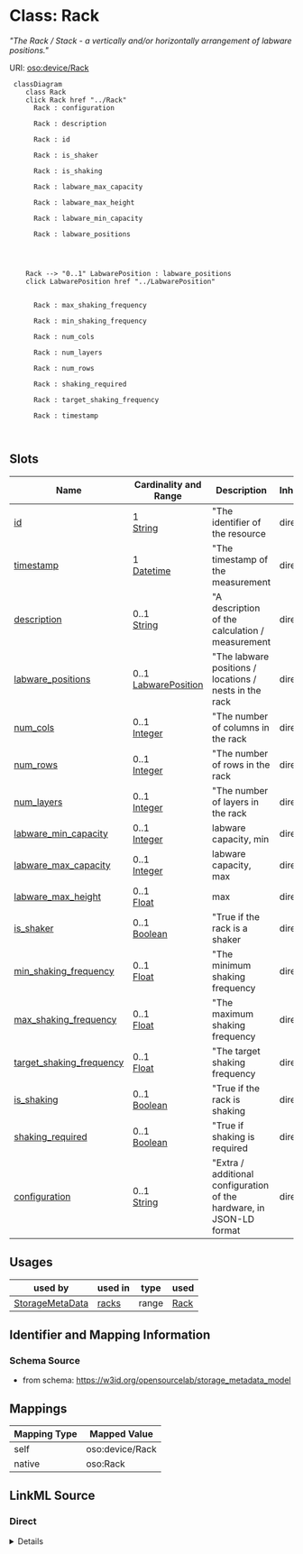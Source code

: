 

# Class: Rack


_"The Rack / Stack - a vertically and/or horizontally arrangement of labware positions."_





URI: [oso:device/Rack](http://w3id.org/oso/device/Rack)






```mermaid
 classDiagram
    class Rack
    click Rack href "../Rack"
      Rack : configuration
        
      Rack : description
        
      Rack : id
        
      Rack : is_shaker
        
      Rack : is_shaking
        
      Rack : labware_max_capacity
        
      Rack : labware_max_height
        
      Rack : labware_min_capacity
        
      Rack : labware_positions
        
          
    
    
    Rack --> "0..1" LabwarePosition : labware_positions
    click LabwarePosition href "../LabwarePosition"

        
      Rack : max_shaking_frequency
        
      Rack : min_shaking_frequency
        
      Rack : num_cols
        
      Rack : num_layers
        
      Rack : num_rows
        
      Rack : shaking_required
        
      Rack : target_shaking_frequency
        
      Rack : timestamp
        
      
```




<!-- no inheritance hierarchy -->


## Slots

| Name | Cardinality and Range | Description | Inheritance |
| ---  | --- | --- | --- |
| [id](id.md) | 1 <br/> [String](String.md) | "The identifier of the resource | direct |
| [timestamp](timestamp.md) | 1 <br/> [Datetime](Datetime.md) | "The timestamp of the measurement | direct |
| [description](description.md) | 0..1 <br/> [String](String.md) | "A description of the calculation / measurement | direct |
| [labware_positions](labware_positions.md) | 0..1 <br/> [LabwarePosition](LabwarePosition.md) | "The labware positions / locations / nests in the rack | direct |
| [num_cols](num_cols.md) | 0..1 <br/> [Integer](Integer.md) | "The number of columns in the rack | direct |
| [num_rows](num_rows.md) | 0..1 <br/> [Integer](Integer.md) | "The number of rows in the rack | direct |
| [num_layers](num_layers.md) | 0..1 <br/> [Integer](Integer.md) | "The number of layers in the rack | direct |
| [labware_min_capacity](labware_min_capacity.md) | 0..1 <br/> [Integer](Integer.md) | labware capacity, min | direct |
| [labware_max_capacity](labware_max_capacity.md) | 0..1 <br/> [Integer](Integer.md) | labware capacity, max | direct |
| [labware_max_height](labware_max_height.md) | 0..1 <br/> [Float](Float.md) | max | direct |
| [is_shaker](is_shaker.md) | 0..1 <br/> [Boolean](Boolean.md) | "True if the rack is a shaker | direct |
| [min_shaking_frequency](min_shaking_frequency.md) | 0..1 <br/> [Float](Float.md) | "The minimum shaking frequency | direct |
| [max_shaking_frequency](max_shaking_frequency.md) | 0..1 <br/> [Float](Float.md) | "The maximum shaking frequency | direct |
| [target_shaking_frequency](target_shaking_frequency.md) | 0..1 <br/> [Float](Float.md) | "The target shaking frequency | direct |
| [is_shaking](is_shaking.md) | 0..1 <br/> [Boolean](Boolean.md) | "True if the rack is shaking | direct |
| [shaking_required](shaking_required.md) | 0..1 <br/> [Boolean](Boolean.md) | "True if shaking is required | direct |
| [configuration](configuration.md) | 0..1 <br/> [String](String.md) | "Extra / additional configuration of the hardware, in JSON-LD format | direct |





## Usages

| used by | used in | type | used |
| ---  | --- | --- | --- |
| [StorageMetaData](StorageMetaData.md) | [racks](racks.md) | range | [Rack](Rack.md) |






## Identifier and Mapping Information







### Schema Source


* from schema: https://w3id.org/opensourcelab/storage_metadata_model




## Mappings

| Mapping Type | Mapped Value |
| ---  | ---  |
| self | oso:device/Rack |
| native | oso:Rack |







## LinkML Source

<!-- TODO: investigate https://stackoverflow.com/questions/37606292/how-to-create-tabbed-code-blocks-in-mkdocs-or-sphinx -->

### Direct

<details>
```yaml
name: Rack
description: '"The Rack / Stack - a vertically and/or horizontally arrangement of
  labware positions."'
from_schema: https://w3id.org/opensourcelab/storage_metadata_model
slots:
- id
- timestamp
- description
- labware_positions
- num_cols
- num_rows
- num_layers
- labware_min_capacity
- labware_max_capacity
- labware_max_height
- is_shaker
- min_shaking_frequency
- max_shaking_frequency
- target_shaking_frequency
- is_shaking
- shaking_required
- configuration
class_uri: oso:device/Rack

```
</details>

### Induced

<details>
```yaml
name: Rack
description: '"The Rack / Stack - a vertically and/or horizontally arrangement of
  labware positions."'
from_schema: https://w3id.org/opensourcelab/storage_metadata_model
attributes:
  id:
    name: id
    description: '"The identifier of the resource."'
    from_schema: https://w3id.org/opensourcelab/storage_metadata_model
    rank: 1000
    slot_uri: http://purl.org/dc/terms/identifier
    identifier: true
    alias: id
    owner: Rack
    domain_of:
    - StorageMetaData
    - LabwarePosition
    - LabwareTransfer
    - Cover
    - LabwareMover
    - Rack
    range: string
    required: true
  timestamp:
    name: timestamp
    description: '"The timestamp of the measurement."'
    from_schema: https://w3id.org/opensourcelab/storage_metadata_model
    rank: 1000
    slot_uri: http://purl.org/dc/terms/date
    alias: timestamp
    owner: Rack
    domain_of:
    - StorageMetaData
    - LabwarePosition
    - LabwareTransfer
    - Cover
    - LabwareMover
    - Rack
    range: datetime
    required: true
  description:
    name: description
    description: '"A description of the calculation / measurement."'
    from_schema: https://w3id.org/opensourcelab/storage_metadata_model
    rank: 1000
    slot_uri: http://purl.org/dc/terms/description
    alias: description
    owner: Rack
    domain_of:
    - StorageMetaData
    - LabwarePosition
    - LabwareTransfer
    - LabwareMover
    - Rack
    range: string
    required: false
  labware_positions:
    name: labware_positions
    description: '"The labware positions / locations / nests in the rack."'
    from_schema: https://w3id.org/opensourcelab/storage_metadata_model
    rank: 1000
    slot_uri: oso:device/positions
    alias: labware_positions
    owner: Rack
    domain_of:
    - Rack
    range: LabwarePosition
    required: false
  num_cols:
    name: num_cols
    description: '"The number of columns in the rack."'
    from_schema: https://w3id.org/opensourcelab/storage_metadata_model
    rank: 1000
    slot_uri: oso:device/numCols
    alias: num_cols
    owner: Rack
    domain_of:
    - Rack
    range: integer
    required: false
  num_rows:
    name: num_rows
    description: '"The number of rows in the rack."'
    from_schema: https://w3id.org/opensourcelab/storage_metadata_model
    rank: 1000
    slot_uri: oso:device/numRows
    alias: num_rows
    owner: Rack
    domain_of:
    - Rack
    range: integer
    required: false
  num_layers:
    name: num_layers
    description: '"The number of layers in the rack."'
    from_schema: https://w3id.org/opensourcelab/storage_metadata_model
    rank: 1000
    slot_uri: oso:device/numLayers
    alias: num_layers
    owner: Rack
    domain_of:
    - Rack
    range: integer
    required: false
  labware_min_capacity:
    name: labware_min_capacity
    description: labware capacity, min. number of labware, some centrifuges need at
      least 2 labware, e.g. for balancing
    from_schema: https://w3id.org/opensourcelab/storage_metadata_model
    rank: 1000
    slot_uri: oso:device/labware_min_capacity
    alias: labware_min_capacity
    owner: Rack
    domain_of:
    - StorageMetaData
    - Rack
    range: integer
    required: false
  labware_max_capacity:
    name: labware_max_capacity
    description: labware capacity, max. number of labware
    from_schema: https://w3id.org/opensourcelab/storage_metadata_model
    rank: 1000
    slot_uri: oso:device/labware_max_capacity
    alias: labware_max_capacity
    owner: Rack
    domain_of:
    - StorageMetaData
    - Rack
    range: integer
    required: false
  labware_max_height:
    name: labware_max_height
    description: max. labware height in m
    from_schema: https://w3id.org/opensourcelab/storage_metadata_model
    rank: 1000
    slot_uri: oso:device/labware_max_height
    alias: labware_max_height
    owner: Rack
    domain_of:
    - StorageMetaData
    - LabwarePosition
    - Rack
    range: float
    required: false
  is_shaker:
    name: is_shaker
    description: '"True if the rack is a shaker."'
    from_schema: https://w3id.org/opensourcelab/storage_metadata_model
    rank: 1000
    slot_uri: oso:device/isShaker
    alias: is_shaker
    owner: Rack
    domain_of:
    - Rack
    range: boolean
    required: false
  min_shaking_frequency:
    name: min_shaking_frequency
    description: '"The minimum shaking frequency."'
    from_schema: https://w3id.org/opensourcelab/storage_metadata_model
    rank: 1000
    slot_uri: oso:device/minShakingFrequency
    alias: min_shaking_frequency
    owner: Rack
    domain_of:
    - Rack
    range: float
    required: false
    unit:
      ucum_code: Hz
      has_quantity_kind: OM:Frequency
  max_shaking_frequency:
    name: max_shaking_frequency
    description: '"The maximum shaking frequency."'
    from_schema: https://w3id.org/opensourcelab/storage_metadata_model
    rank: 1000
    slot_uri: oso:device/maxShakingFrequency
    alias: max_shaking_frequency
    owner: Rack
    domain_of:
    - Rack
    range: float
    required: false
    unit:
      ucum_code: Hz
      has_quantity_kind: OM:Frequency
  target_shaking_frequency:
    name: target_shaking_frequency
    description: '"The target shaking frequency."'
    from_schema: https://w3id.org/opensourcelab/storage_metadata_model
    rank: 1000
    slot_uri: oso:device/targetShakingFrequency
    alias: target_shaking_frequency
    owner: Rack
    domain_of:
    - Rack
    range: float
    required: false
    unit:
      ucum_code: Hz
      has_quantity_kind: OM:Frequency
  is_shaking:
    name: is_shaking
    description: '"True if the rack is shaking."'
    from_schema: https://w3id.org/opensourcelab/storage_metadata_model
    rank: 1000
    slot_uri: oso:device/isShaking
    alias: is_shaking
    owner: Rack
    domain_of:
    - Rack
    range: boolean
    required: false
  shaking_required:
    name: shaking_required
    description: '"True if shaking is required."'
    from_schema: https://w3id.org/opensourcelab/storage_metadata_model
    rank: 1000
    slot_uri: oso:device/shakingRequired
    alias: shaking_required
    owner: Rack
    domain_of:
    - Rack
    range: boolean
    required: false
  configuration:
    name: configuration
    description: '"Extra / additional configuration of the hardware, in JSON-LD format."'
    from_schema: https://w3id.org/opensourcelab/storage_metadata_model
    rank: 1000
    slot_uri: oso:device/configuration
    alias: configuration
    owner: Rack
    domain_of:
    - StorageMetaData
    - LabwarePosition
    - LabwareTransfer
    - Cover
    - LabwareMover
    - Rack
    range: string
    required: false
class_uri: oso:device/Rack

```
</details>